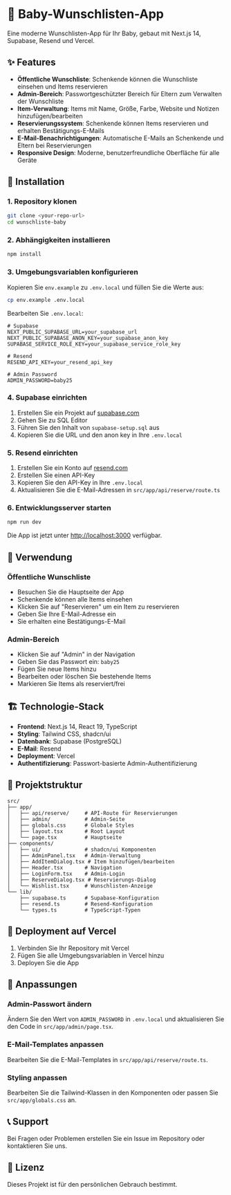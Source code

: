 # 🍼 Baby-Wunschlisten-App

Eine moderne Wunschlisten-App für Ihr Baby, gebaut mit Next.js 14, Supabase, Resend und Vercel.

## ✨ Features

- **Öffentliche Wunschliste**: Schenkende können die Wunschliste einsehen und Items reservieren
- **Admin-Bereich**: Passwortgeschützter Bereich für Eltern zum Verwalten der Wunschliste
- **Item-Verwaltung**: Items mit Name, Größe, Farbe, Website und Notizen hinzufügen/bearbeiten
- **Reservierungssystem**: Schenkende können Items reservieren und erhalten Bestätigungs-E-Mails
- **E-Mail-Benachrichtigungen**: Automatische E-Mails an Schenkende und Eltern bei Reservierungen
- **Responsive Design**: Moderne, benutzerfreundliche Oberfläche für alle Geräte

## 🚀 Installation

### 1. Repository klonen
```bash
git clone <your-repo-url>
cd wunschliste-baby
```

### 2. Abhängigkeiten installieren
```bash
npm install
```

### 3. Umgebungsvariablen konfigurieren
Kopieren Sie `env.example` zu `.env.local` und füllen Sie die Werte aus:

```bash
cp env.example .env.local
```

Bearbeiten Sie `.env.local`:
```env
# Supabase
NEXT_PUBLIC_SUPABASE_URL=your_supabase_url
NEXT_PUBLIC_SUPABASE_ANON_KEY=your_supabase_anon_key
SUPABASE_SERVICE_ROLE_KEY=your_supabase_service_role_key

# Resend
RESEND_API_KEY=your_resend_api_key

# Admin Password
ADMIN_PASSWORD=baby25
```

### 4. Supabase einrichten

1. Erstellen Sie ein Projekt auf [supabase.com](https://supabase.com)
2. Gehen Sie zu SQL Editor
3. Führen Sie den Inhalt von `supabase-setup.sql` aus
4. Kopieren Sie die URL und den anon key in Ihre `.env.local`

### 5. Resend einrichten

1. Erstellen Sie ein Konto auf [resend.com](https://resend.com)
2. Erstellen Sie einen API-Key
3. Kopieren Sie den API-Key in Ihre `.env.local`
4. Aktualisieren Sie die E-Mail-Adressen in `src/app/api/reserve/route.ts`

### 6. Entwicklungsserver starten
```bash
npm run dev
```

Die App ist jetzt unter [http://localhost:3000](http://localhost:3000) verfügbar.

## 📱 Verwendung

### Öffentliche Wunschliste
- Besuchen Sie die Hauptseite der App
- Schenkende können alle Items einsehen
- Klicken Sie auf "Reservieren" um ein Item zu reservieren
- Geben Sie Ihre E-Mail-Adresse ein
- Sie erhalten eine Bestätigungs-E-Mail

### Admin-Bereich
- Klicken Sie auf "Admin" in der Navigation
- Geben Sie das Passwort ein: `baby25`
- Fügen Sie neue Items hinzu
- Bearbeiten oder löschen Sie bestehende Items
- Markieren Sie Items als reserviert/frei

## 🏗️ Technologie-Stack

- **Frontend**: Next.js 14, React 19, TypeScript
- **Styling**: Tailwind CSS, shadcn/ui
- **Datenbank**: Supabase (PostgreSQL)
- **E-Mail**: Resend
- **Deployment**: Vercel
- **Authentifizierung**: Passwort-basierte Admin-Authentifizierung

## 📁 Projektstruktur

```
src/
├── app/
│   ├── api/reserve/     # API-Route für Reservierungen
│   ├── admin/           # Admin-Seite
│   ├── globals.css      # Globale Styles
│   ├── layout.tsx       # Root Layout
│   └── page.tsx         # Hauptseite
├── components/
│   ├── ui/              # shadcn/ui Komponenten
│   ├── AdminPanel.tsx   # Admin-Verwaltung
│   ├── AddItemDialog.tsx # Item hinzufügen/bearbeiten
│   ├── Header.tsx       # Navigation
│   ├── LoginForm.tsx    # Admin-Login
│   ├── ReserveDialog.tsx # Reservierungs-Dialog
│   └── Wishlist.tsx     # Wunschlisten-Anzeige
└── lib/
    ├── supabase.ts      # Supabase-Konfiguration
    ├── resend.ts        # Resend-Konfiguration
    └── types.ts         # TypeScript-Typen
```

## 🚀 Deployment auf Vercel

1. Verbinden Sie Ihr Repository mit Vercel
2. Fügen Sie alle Umgebungsvariablen in Vercel hinzu
3. Deployen Sie die App

## 🔧 Anpassungen

### Admin-Passwort ändern
Ändern Sie den Wert von `ADMIN_PASSWORD` in `.env.local` und aktualisieren Sie den Code in `src/app/admin/page.tsx`.

### E-Mail-Templates anpassen
Bearbeiten Sie die E-Mail-Templates in `src/app/api/reserve/route.ts`.

### Styling anpassen
Bearbeiten Sie die Tailwind-Klassen in den Komponenten oder passen Sie `src/app/globals.css` an.

## 📞 Support

Bei Fragen oder Problemen erstellen Sie ein Issue im Repository oder kontaktieren Sie uns.

## 📄 Lizenz

Dieses Projekt ist für den persönlichen Gebrauch bestimmt.
